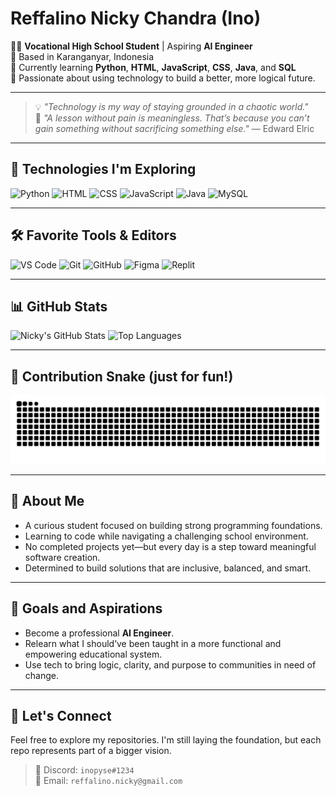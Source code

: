 # Reffalino Nicky Chandra (Ino)

👨‍💻 **Vocational High School Student** | Aspiring **AI Engineer**  
📍 Based in Karanganyar, Indonesia  
🌱 Currently learning **Python**, **HTML**, **JavaScript**, **CSS**, **Java**, and **SQL**  
🚀 Passionate about using technology to build a better, more logical future.

---

> 💡 *"Technology is my way of staying grounded in a chaotic world."*  
> 🧠 *"A lesson without pain is meaningless. That’s because you can’t gain something without sacrificing something else."* — Edward Elric

---

## 🔧 Technologies I'm Exploring

![Python](https://img.shields.io/badge/-Python-3776AB?style=flat&logo=python&logoColor=white)
![HTML](https://img.shields.io/badge/-HTML5-E34F26?style=flat&logo=html5&logoColor=white)
![CSS](https://img.shields.io/badge/-CSS3-1572B6?style=flat&logo=css3&logoColor=white)
![JavaScript](https://img.shields.io/badge/-JavaScript-F7DF1E?style=flat&logo=javascript&logoColor=black)
![Java](https://img.shields.io/badge/-Java-007396?style=flat&logo=java&logoColor=white)
![MySQL](https://img.shields.io/badge/-MySQL-4479A1?style=flat&logo=mysql&logoColor=white)

---

## 🛠 Favorite Tools & Editors

![VS Code](https://img.shields.io/badge/-VSCode-007ACC?style=flat&logo=visualstudiocode&logoColor=white)
![Git](https://img.shields.io/badge/-Git-F05032?style=flat&logo=git&logoColor=white)
![GitHub](https://img.shields.io/badge/-GitHub-181717?style=flat&logo=github&logoColor=white)
![Figma](https://img.shields.io/badge/-Figma-F24E1E?style=flat&logo=figma&logoColor=white)
![Replit](https://img.shields.io/badge/-Replit-667881?style=flat&logo=replit&logoColor=white)

---

## 📊 GitHub Stats

![Nicky's GitHub Stats](https://github-readme-stats.vercel.app/api?username=InoPySE&show_icons=true&theme=tokyonight&count_private=true)
![Top Languages](https://github-readme-stats.vercel.app/api/top-langs/?username=InoPySE&layout=compact&theme=tokyonight)

---

## 🐍 Contribution Snake (just for fun!)

![GitHub Snake](https://github.com/InoPySE/InoPySE/blob/output/github-contribution-grid-snake.svg)

---

## 🧠 About Me
- A curious student focused on building strong programming foundations.
- Learning to code while navigating a challenging school environment.
- No completed projects yet—but every day is a step toward meaningful software creation.
- Determined to build solutions that are inclusive, balanced, and smart.

---

## 🔮 Goals and Aspirations
- Become a professional **AI Engineer**.
- Relearn what I should’ve been taught in a more functional and empowering educational system.
- Use tech to bring logic, clarity, and purpose to communities in need of change.

---

## 🤝 Let's Connect
Feel free to explore my repositories. I'm still laying the foundation, but each repo represents part of a bigger vision.

> 💬 Discord: `inopyse#1234`  
> 📧 Email: `reffalino.nicky@gmail.com`
